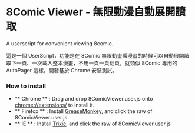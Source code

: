 8Comic Viewer - 無限動漫自動展開讀取
=============

A userscript for convenient viewing 8comic.

這是一個 UserScript，功能是在 8Comic 無限動畫看漫畫的時候可以自動展開讀取下一頁、一次載入整本漫畫，不用一頁一頁翻頁，就類似 8Comic 專用的 AutoPager 這樣。開發基於 Chrome 安裝測試。

### How to install ###
* ** Chrome ** : Drag and drop 8ComicViewer.user.js onto [chrome://extensions/](chrome://extensions/) to install it.
* ** Firefox ** : Install [GreaseMonkey](https://addons.mozilla.org/en-US/firefox/addon/greasemonkey/), and click the raw of 8ComicViewer.user.js
* ** IE ** : Install [Trixie](http://www.bhelpuri.net/Trixie/), and click the raw of 8ComicViewer.user.js